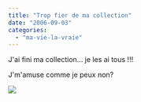 ```yaml
---
title: "Trop fier de ma collection"
date: "2006-09-03"
categories: 
  - "ma-vie-la-vraie"
---
```


J'ai fini ma collection... je les ai tous !!!

J'm'amuse comme je peux non?

[![](images/Photo_thumb1.jpg)](http://kwaite.free.fr/wordpress/wp-content/uploads/images/Tropfierdemacollection/Photo3.jpg)
